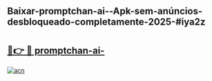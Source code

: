 ## Baixar-promptchan-ai--Apk-sem-anúncios-desbloqueado-completamente-2025-#iya2z

# <h2><a href="https://ainizakaria.my?title=promptchan-ai-&ref=20M">🔗👉 🔴 promptchan-ai-</a></h2>

[![acn](https://github.com/user-attachments/assets/0f9c940e-d8b0-45ae-aac7-cd30a18b3e1c)](https://ainizakaria.my?title=promptchan-ai-&ref=20M)

